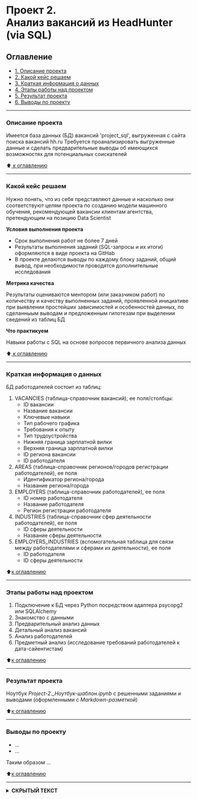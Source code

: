 # Проект 2. <br /> Анализ вакансий из HeadHunter (via SQL)


## Оглавление
* [1. Описание проекта](#Описание-проекта)
* [2. Какой кейс решаем](#Какой-кейс-решаем)
* [3. Краткая информация о данных](#Краткая-информация-о-данных)
* [4. Этапы работы над проектом](#Этапы-работы-над-проектом)
* [5. Результат проекта](#Результат-проекта)
* [6. Выводы по проекту](#Выводы-по-проекту)

***
### Описание проекта

Имеется база данных (БД) вакансий 'project_sql', выгруженная с сайта поиска вакансий hh.ru
Требуется проанализировать выгруженные данные и сделать предварительные выводы об имеющихся возможностях для потенциальных соискателей

:arrow_up:[ к оглавлению](#Оглавление)

***
### Какой кейс решаем

Нужно понять, что из себя представляют данные и насколько они соответствуют целям проекта по созданию модели машинного обучения, рекомендующей вакансии клиентам агентства, претендующим на позицию Data Scientist 

**Условия выполнения проекта**
- Срок выполнения работ не более 7 дней
- Результаты выполнения заданий (SQL-запросы и их итоги) оформляются в виде проекта на GitHab
- В проекте делаются выводы по каждому блоку заданий, общий вывод, при необходимости проводятся дополнительные исследования

**Метрика качества**

Результаты оцениваются ментором (или заказчиком работ) по количеству и качеству выполненных заданий, проявленной инициативе при выявлении простейших зависимостей и особенностей данных, по сделанныым выводам и предложенным гипотезам при выделении сведений из таблиц БД 

**Что практикуем**

Навыки работы с SQL на основе вопросов первичного анализа данных

:arrow_up:[ к оглавлению](#Оглавление)

***

### Краткая информация о данных

БД работодателей состоит из таблиц:

  1. VACANCIES (таблица-справочник вакансий), ее поля/столбцы:
     - ID вакансии
     - Название вакансии
     - Ключевые навыки
     - Тип рабочего графика
     - Требования к опыту
     - Тип трудоустройства
     - Нижняя граница зарплатной вилки
     - Верхняя граница зарплатной вилки
     - ID региона вакансии
     - ID работодателя
  2. AREAS (таблица-справочник регионов/городов регистрации работодателей), ее поля
     - Идентификатор региона/города
     - Название региона/города
  3. EMPLOYERS (таблица-справочник работодателей), ее поля
     - ID номер работодателя
     - Название работодателя
     - Регион регистрации работодателя
  4. INDUSTRIES (таблица-справочник сфер деятельности работодателей), ее поля
     - ID сферы деятельности
     - Название сферы деятельности
  5. EMPLOYERS_INDUSTRIES (вспомогательная таблица для связи между работодателями и сферами их деятельности), ее поля
     - ID работодателя
     - ID сферы деятельности


:arrow_up:[к оглавлению](#Оглавление)

***
### Этапы работы над проектом

  1. Подключение к БД через Python посредством адаптера psycopg2 или SQLAlchemy
  2. Знакомство с данными
  3. Предварительный анализ данных
  4. Детальный анализ вакансий
  5. Анализ работодателей
  6. Предметный анализ (исследование требований работодателей к дата-сайентистам)

:arrow_up:[к оглавлению](#Оглавление)

***
### Результат проекта

Ноутбук *Project-2._Ноутбук-шаблон.ipynb* с решенными заданиями и выводами (оформленными с *Markdown-разметкой*)

:arrow_up:[к оглавлению](#Оглавление)

***
### Выводы по проекту

  * ...
  * ...
  
  Таким образом ...

:arrow_up:[к оглавлению](#Оглавление)

***

</b></details>
<details>
<summary> <b>СКРЫТЫЙ ТЕКСТ</b> </summary><br><b>
<img src="https://github.com/Vladis-GitHub/sf_data_sciense/blob/main/MISC/WhatAreYouDoingHere.jpg" width="300">

А что вы ожидали здесь увидеть? :smirk:
</b></details>
